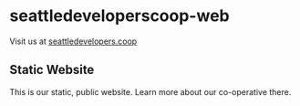 # seattledeveloperscoop-web

Visit us at [seattledevelopers.coop](https://www.seattledevelopers.coop)

## Static Website

This is our static, public website.  Learn more about our co-operative there.

